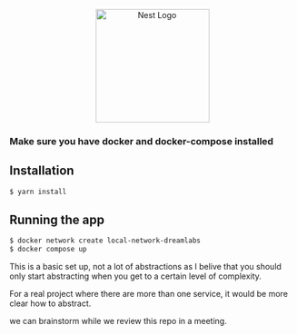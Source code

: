 <p align="center">
  <a href="http://nestjs.com/" target="blank"><img src="https://nestjs.com/img/logo-small.svg" width="200" alt="Nest Logo" /></a>
</p>

[circleci-image]: https://img.shields.io/circleci/build/github/nestjs/nest/master?token=abc123def456
[circleci-url]: https://circleci.com/gh/nestjs/nest

### Make sure you have docker and docker-compose installed

## Installation

```bash
$ yarn install
```

## Running the app

```bash
$ docker network create local-network-dreamlabs
$ docker compose up
```

This is a basic set up, not a lot of abstractions as I belive that you should only start 
abstracting when you get to a certain level of complexity.

For a real project where there are more than one service, it would be more clear how to abstract.

we can brainstorm while we review this repo in a meeting.
